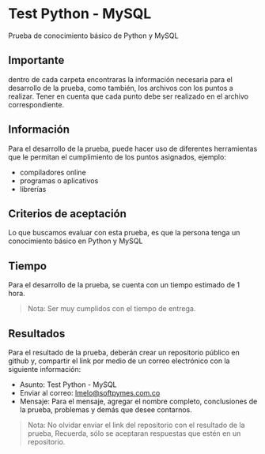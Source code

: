 # Test Python - MySQL

Prueba de conocimiento básico de Python y MySQL

## Importante

dentro de cada carpeta encontraras la información necesaria para el desarrollo de la prueba,
como también, los archivos con los puntos a realizar. Tener en cuenta que cada punto
debe ser realizado en el archivo correspondiente.

## Información

Para el desarrollo de la prueba, puede hacer uso de diferentes herramientas que le permitan
el cumplimiento de los puntos asignados, ejemplo:

- compiladores online
- programas o aplicativos
- librerías

## Criterios de aceptación

Lo que buscamos evaluar con esta prueba, es que la persona tenga un conocimiento básico en Python y MySQL

## Tiempo

Para el desarrollo de la prueba, se cuenta con un tiempo estimado de 1 hora.
> Nota: Ser muy cumplidos con el tiempo de entrega.

## Resultados

Para el resultado de la prueba, deberán crear un repositorio público en github y, compartir el link 
por medio de un correo electrónico con la siguiente información:

- Asunto: Test Python - MySQL
- Enviar al correo: lmelo@softpymes.com.co
- Mensaje: Para el mensaje, agregar el nombre completo, conclusiones de la prueba, problemas y demás que desee contarnos.
> Nota: No olvidar enviar el link del repositorio con el resultado de la prueba, Recuerda, sólo se aceptaran respuestas que estén en un repositorio.
